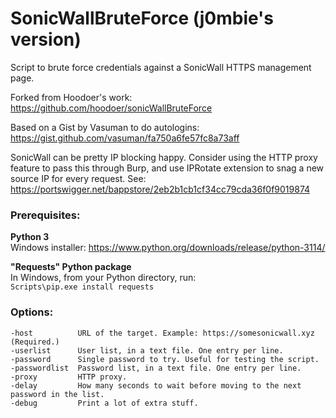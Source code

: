 # SonicWallBruteForce (j0mbie's version)

Script to brute force credentials against a SonicWall HTTPS management page.

Forked from Hoodoer's work:  
https://github.com/hoodoer/sonicWallBruteForce

Based on a Gist by Vasuman to do autologins:  
https://gist.github.com/vasuman/fa750a6fe57fc8a73aff


SonicWall can be pretty IP blocking happy. Consider using the HTTP proxy feature to pass this through Burp, and use IPRotate extension to snag a new source IP for every request. See: https://portswigger.net/bappstore/2eb2b1cb1cf34cc79cda36f0f9019874

### Prerequisites:  

**Python 3**  
Windows installer: https://www.python.org/downloads/release/python-3114/

**"Requests" Python package**  
In Windows, from your Python directory, run:  
`Scripts\pip.exe install requests`

### Options:
```
-host          URL of the target. Example: https://somesonicwall.xyz (Required.)
-userlist      User list, in a text file. One entry per line.
-password      Single password to try. Useful for testing the script.
-passwordlist  Password list, in a text file. One entry per line.
-proxy         HTTP proxy.
-delay         How many seconds to wait before moving to the next password in the list.
-debug         Print a lot of extra stuff.
```
